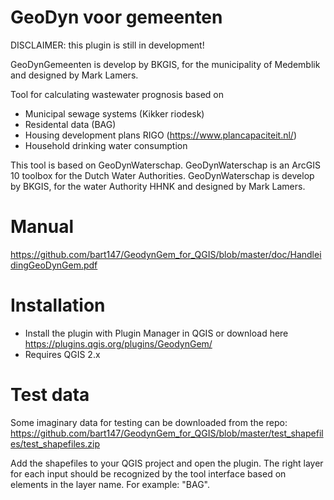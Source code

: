 # GeoDyn voor gemeenten

DISCLAIMER: this plugin is still in development!

GeoDynGemeenten is develop by BKGIS, for the municipality of Medemblik and designed
by Mark Lamers.

Tool for calculating wastewater prognosis based on
- Municipal sewage systems (Kikker riodesk) 
- Residental data (BAG)
- Housing development plans RIGO (https://www.plancapaciteit.nl/)
- Household drinking water consumption

This tool is based on GeoDynWaterschap. GeoDynWaterschap is an ArcGIS 10
toolbox for the Dutch Water Authorities. GeoDynWaterschap is develop by BKGIS, for
the water Authority HHNK and designed by Mark Lamers.

# Manual
https://github.com/bart147/GeodynGem_for_QGIS/blob/master/doc/HandleidingGeoDynGem.pdf

# Installation
- Install the plugin with Plugin Manager in QGIS or download here https://plugins.qgis.org/plugins/GeodynGem/
- Requires QGIS 2.x

# Test data
Some imaginary data for testing can be downloaded from the repo:
https://github.com/bart147/GeodynGem_for_QGIS/blob/master/test_shapefiles/test_shapefiles.zip

Add the shapefiles to your QGIS project and open the plugin. 
The right layer for each input should be recognized by the tool interface based on elements in the layer name. For example: "BAG". 

